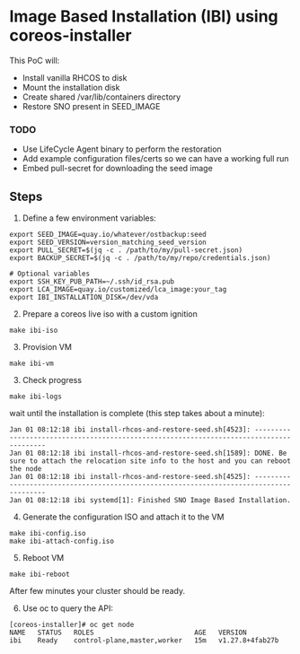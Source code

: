 # Image Based Installation (IBI) using coreos-installer

This PoC will:
- Install vanilla RHCOS to disk
- Mount the installation disk
- Create shared /var/lib/containers directory
- Restore SNO present in SEED_IMAGE

### TODO
- Use LifeCycle Agent binary to perform the restoration
- Add example configuration files/certs so we can have a working full run
- Embed pull-secret for downloading the seed image

## Steps
1. Define a few environment variables:
```
export SEED_IMAGE=quay.io/whatever/ostbackup:seed
export SEED_VERSION=version_matching_seed_version
export PULL_SECRET=$(jq -c . /path/to/my/pull-secret.json)
export BACKUP_SECRET=$(jq -c . /path/to/my/repo/credentials.json)

# Optional variables
export SSH_KEY_PUB_PATH=~/.ssh/id_rsa.pub
export LCA_IMAGE=quay.io/customized/lca_image:your_tag
export IBI_INSTALLATION_DISK=/dev/vda
```

2. Prepare a coreos live iso with a custom ignition
```
make ibi-iso
```

3. Provision VM
```
make ibi-vm
```

3. Check progress
```
make ibi-logs
```
wait until the installation is complete (this step takes about a minute):
```
Jan 01 08:12:18 ibi install-rhcos-and-restore-seed.sh[4523]: ----------------------------------------------------------------------------------------
Jan 01 08:12:18 ibi install-rhcos-and-restore-seed.sh[1589]: DONE. Be sure to attach the relocation site info to the host and you can reboot the node
Jan 01 08:12:18 ibi install-rhcos-and-restore-seed.sh[4525]: ----------------------------------------------------------------------------------------
Jan 01 08:12:18 ibi systemd[1]: Finished SNO Image Based Installation.
```

4. Generate the configuration ISO and attach it to the VM
```
make ibi-config.iso
make ibi-attach-config.iso
```

5. Reboot VM
```
make ibi-reboot
```

After few minutes your cluster should be ready.

6. Use oc to query the API:
```
[coreos-installer]# oc get node
NAME   STATUS   ROLES                         AGE   VERSION
ibi    Ready    control-plane,master,worker   15m   v1.27.8+4fab27b
```

